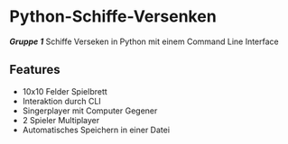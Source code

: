 # Python-Schiffe-Versenken
***Gruppe 1***
Schiffe Verseken in Python mit einem Command Line Interface

## Features
 - 10x10 Felder Spielbrett
 - Interaktion durch CLI
 - Singerplayer mit Computer Gegener
 - 2 Spieler Multiplayer
 - Automatisches Speichern in einer Datei